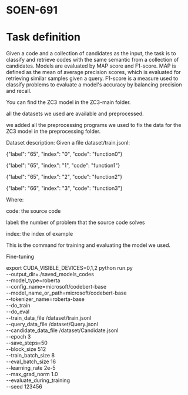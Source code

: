 # SOEN-691
# Task definition
Given a code and a collection of candidates as the input, the task is to classify and retrieve codes with the same semantic from a collection of candidates. Models are evaluated by MAP score and F1-score. MAP is defined as the mean of average precision scores, which is evaluated for retrieving similar samples given a query. F1-score is a measure used to classify problems to evaluate a model's accuracy by balancing precision and recall.

You can find the ZC3 model in the ZC3-main folder.

all the datasets we used are available and preprocessed.

we added all the preprocessing programs we used to fix the data for the ZC3 model in the preprocessing folder.

Dataset description:
Given a file dataset/train.jsonl:

{"label": "65", "index": "0", "code": "function0"}

{"label": "65", "index": "1", "code": "function1"}

{"label": "65", "index": "2", "code": "function2"}

{"label": "66", "index": "3", "code": "function3"}

Where:

code: the source code

label: the number of problem that the source code solves

index: the index of example

This is the command for training and evaluating the model we used.

Fine-tuning

export CUDA_VISIBLE_DEVICES=0,1,2
python run.py \
 --output_dir=./saved_models_codes \
 --model_type=roberta \
 --config_name=microsoft/codebert-base \
 --model_name_or_path=microsoft/codebert-base \
 --tokenizer_name=roberta-base \
 --do_train \
 --do_eval \
 --train_data_file /dataset/train.jsonl \
 --query_data_file /dataset/Query.jsonl \
 --candidate_data_file  /dataset/Candidate.jsonl \
 --epoch 3 \
 --save_steps=50 \
 --block_size 512 \
 --train_batch_size 8 \
 --eval_batch_size 16 \
 --learning_rate 2e-5 \
 --max_grad_norm 1.0 \
 --evaluate_during_training \
 --seed 123456 
